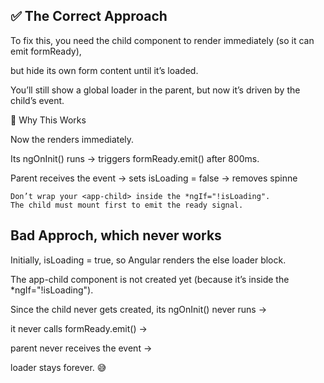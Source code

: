 ## ✅ The Correct Approach

To fix this, you need the child component to render immediately (so it can emit formReady),

but hide its own form content until it’s loaded.

You’ll still show a global loader in the parent, but now it’s driven by the child’s event.

🧠 Why This Works

Now the <app-child> renders immediately.

Its ngOnInit() runs → triggers formReady.emit() after 800ms.

Parent receives the event → sets isLoading = false → removes spinne

```
Don’t wrap your <app-child> inside the *ngIf="!isLoading".
The child must mount first to emit the ready signal.
```
## Bad Approch, which never works

Initially, isLoading = true, so Angular renders the else loader block.

The app-child component is not created yet (because it’s inside the *ngIf="!isLoading").

Since the child never gets created, its ngOnInit() never runs →

it never calls formReady.emit() →

parent never receives the event →

loader stays forever. 😅